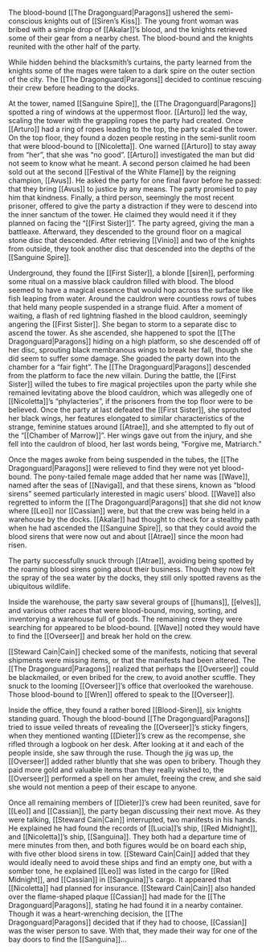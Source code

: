 The blood-bound [[The Dragonguard|Paragons]] ushered the semi-conscious knights out of [[Siren’s Kiss]]. The young front woman was bribed with a simple drop of [[Akalar]]’s blood, and the knights retrieved some of their gear from a nearby chest. The blood-bound and the knights reunited with the other half of the party. 

While hidden behind the blacksmith’s curtains, the party learned from the knights some of the mages were taken to a dark spire on the outer section of the city. The [[The Dragonguard|Paragons]] decided to continue rescuing their crew before heading to the docks.

At the tower, named [[Sanguine Spire]], the [[The Dragonguard|Paragons]] spotted a ring of windows at the uppermost floor. [[Arturo]] led the way, scaling the tower with the grappling ropes the party had created. Once [[Arturo]] had a ring of ropes leading to the top, the party scaled the tower. On the top floor, they found a dozen people resting in the semi-sunlit room that were blood-bound to [[Nicoletta]]. One warned [[Arturo]] to stay away from “her”, that she was “no good”. [[Arturo]] investigated the man but did not seem to know what he meant. A second person claimed he had been sold out at the second [[Festival of the White Flame]] by the reigning champion, [[Avus]]. He asked the party for one final favor before he passed: that they bring [[Avus]] to justice by any means. The party promised to pay him that kindness. Finally, a third person, seemingly the most recent prisoner, offered to give the party a distraction if they were to descend into the inner sanctum of the tower. He claimed they would need it if they planned on facing the “[[First Sister]]”. The party agreed, giving the man a battleaxe. Afterward, they descended to the ground floor on a magical stone disc that descended. After retrieving [[Vinio]] and two of the knights from outside, they took another disc that descended into the depths of the [[Sanguine Spire]]. 

Underground, they found the [[First Sister]], a blonde [[siren]], performing some ritual on a massive black cauldron filled with blood. The blood seemed to have a magical essence that would hop across the surface like fish leaping from water. Around the cauldron were countless rows of tubes that held many people suspended in a strange fluid. After a moment of waiting, a flash of red lightning flashed in the blood cauldron, seemingly angering the [[First Sister]]. She began to storm to a separate disc to ascend the tower. As she ascended, she happened to spot the [[The Dragonguard|Paragons]] hiding on a high platform, so she descended off of her disc, sprouting black membranous wings to break her fall, though she did seem to suffer some damage. She goaded the party down into the chamber for a “fair fight”. The [[The Dragonguard|Paragons]] descended from the platform to face the new villain. During the battle, the [[First Sister]] willed the tubes to fire magical projectiles upon the party while she remained levitating above the blood cauldron, which was allegedly one of [[Nicoletta]]’s “phylacteries”, if the prisoners from the top floor were to be believed. Once the party at last defeated the [[First Sister]], she sprouted her black wings, her features elongated to similar characteristics of the strange, feminine statues around [[Atrae]], and she attempted to fly out of the “[[Chamber of Marrow]]”. Her wings gave out from the injury, and she fell into the cauldron of blood, her last words being, “Forgive me, Matriarch.” 

Once the mages awoke from being suspended in the tubes, the [[The Dragonguard|Paragons]] were relieved to find they were not yet blood-bound. The pony-tailed female mage added that her name was [[Wave]], named after the seas of [[Naviga]], and that these sirens, known as “blood sirens” seemed particularly interested in magic users’ blood. [[Wave]] also regretted to inform the [[The Dragonguard|Paragons]] that she did not know where [[Leo]] nor [[Cassian]] were, but that the crew was being held in a warehouse by the docks. [[Akalar]] had thought to check for a stealthy path when he had ascended the [[Sanguine Spire]], so that they could avoid the blood sirens that were now out and about [[Atrae]] since the moon had risen. 

The party successfully snuck through [[Atrae]], avoiding being spotted by the roaming blood sirens going about their business. Though they now felt the spray of the sea water by the docks, they still only spotted ravens as the ubiquitous wildlife. 

Inside the warehouse, the party saw several groups of [[humans]], [[elves]], and various other races that were blood-bound, moving, sorting, and inventorying a warehouse full of goods. The remaining crew they were searching for appeared to be blood-bound. [[Wave]] noted they would have to find the [[Overseer]] and break her hold on the crew. 

[[Steward Cain|Cain]] checked some of the manifests, noticing that several shipments were missing items, or that the manifests had been altered. The [[The Dragonguard|Paragons]] realized that perhaps the [[Overseer]] could be blackmailed, or even bribed for the crew, to avoid another scuffle. They snuck to the looming [[Overseer]]’s office that overlooked the warehouse. Those blood-bound to [[Wren]] offered to speak to the [[Overseer]].

Inside the office, they found a rather bored [[Blood-Siren]], six knights standing guard. Though the blood-bound [[The Dragonguard|Paragons]] tried to issue veiled threats of revealing the [[Overseer]]’s sticky fingers, when they mentioned wanting [[Dieter]]’s crew as the recompense, she rifled through a logbook on her desk. After looking at it and each of the people inside, she saw through the ruse. Though the jig was up, the [[Overseer]] added rather bluntly that she was open to bribery. Though they paid more gold and valuable items than they really wished to, the [[Overseer]] performed a spell on her amulet, freeing the crew, and she said she would not mention a peep of their escape to anyone. 

Once all remaining members of [[Dieter]]’s crew had been reunited, save for [[Leo]] and [[Cassian]], the party began discussing their next move. As they were talking, [[Steward Cain|Cain]] interrupted, two manifests in his hands. He explained he had found the records of [[Lucia]]’s ship, [[Red Midnight]], and [[Nicoletta]]’s ship, [[Sanguina]]. They both had a departure time of mere minutes from then, and both figures would be on board each ship, with five other blood sirens in tow. [[Steward Cain|Cain]] added that they would ideally need to avoid these ships and find an empty one, but with a somber tone, he explained [[Leo]] was listed in the cargo for [[Red Midnight]], and [[Cassian]] in [[Sanguina]]’s cargo. It appeared that [[Nicoletta]] had planned for insurance. [[Steward Cain|Cain]] also handed over the flame-shaped plaque [[Cassian]] had made for the [[The Dragonguard|Paragons]], stating he had found it in a nearby container. Though it was a heart-wrenching decision, the [[The Dragonguard|Paragons]] decided that if they had to choose, [[Cassian]] was the wiser person to save. With that, they made their way for one of the bay doors to find the [[Sanguina]]… 